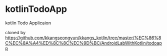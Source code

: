 # kotlinTodoApp
kotlin Todo Applicaion

cloned by https://github.com/kkangseongyun/kkangs_kotlin/tree/master/%EC%86%8C%EC%8A%A4%ED%8C%8C%EC%9D%BC/AndroidLabWithKotlin/todoapp

